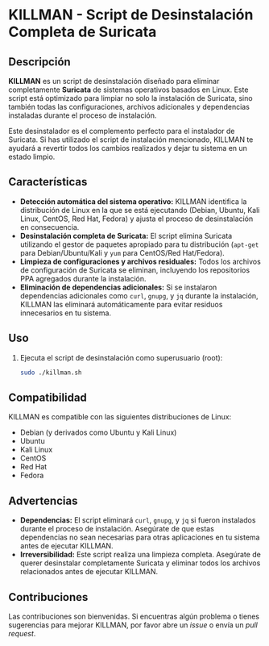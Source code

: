 # KILLMAN - Script de Desinstalación Completa de Suricata

## Descripción

**KILLMAN** es un script de desinstalación diseñado para eliminar completamente **Suricata** de sistemas operativos basados en Linux. Este script está optimizado para limpiar no solo la instalación de Suricata, sino también todas las configuraciones, archivos adicionales y dependencias instaladas durante el proceso de instalación.

Este desinstalador es el complemento perfecto para el instalador de Suricata. Si has utilizado el script de instalación mencionado, KILLMAN te ayudará a revertir todos los cambios realizados y dejar tu sistema en un estado limpio.

## Características

- **Detección automática del sistema operativo:** KILLMAN identifica la distribución de Linux en la que se está ejecutando (Debian, Ubuntu, Kali Linux, CentOS, Red Hat, Fedora) y ajusta el proceso de desinstalación en consecuencia.
- **Desinstalación completa de Suricata:** El script elimina Suricata utilizando el gestor de paquetes apropiado para tu distribución (`apt-get` para Debian/Ubuntu/Kali y `yum` para CentOS/Red Hat/Fedora).
- **Limpieza de configuraciones y archivos residuales:** Todos los archivos de configuración de Suricata se eliminan, incluyendo los repositorios PPA agregados durante la instalación.
- **Eliminación de dependencias adicionales:** Si se instalaron dependencias adicionales como `curl`, `gnupg`, y `jq` durante la instalación, KILLMAN las eliminará automáticamente para evitar residuos innecesarios en tu sistema.

## Uso

1. Ejecuta el script de desinstalación como superusuario (root):

    ```bash
    sudo ./killman.sh
    ```

## Compatibilidad

KILLMAN es compatible con las siguientes distribuciones de Linux:

- Debian (y derivados como Ubuntu y Kali Linux)
- Ubuntu
- Kali Linux
- CentOS
- Red Hat
- Fedora

## Advertencias

- **Dependencias:** El script eliminará `curl`, `gnupg`, y `jq` si fueron instalados durante el proceso de instalación. Asegúrate de que estas dependencias no sean necesarias para otras aplicaciones en tu sistema antes de ejecutar KILLMAN.
- **Irreversibilidad:** Este script realiza una limpieza completa. Asegúrate de querer desinstalar completamente Suricata y eliminar todos los archivos relacionados antes de ejecutar KILLMAN.

## Contribuciones

Las contribuciones son bienvenidas. Si encuentras algún problema o tienes sugerencias para mejorar KILLMAN, por favor abre un *issue* o envía un *pull request*.
